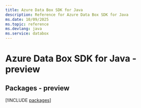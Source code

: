 ```yaml
---
title: Azure Data Box SDK for Java
description: Reference for Azure Data Box SDK for Java
ms.date: 10/09/2025
ms.topic: reference
ms.devlang: java
ms.service: databox
---
```

# Azure Data Box SDK for Java - preview
## Packages - preview
[!INCLUDE [packages](data-box-index.md)]